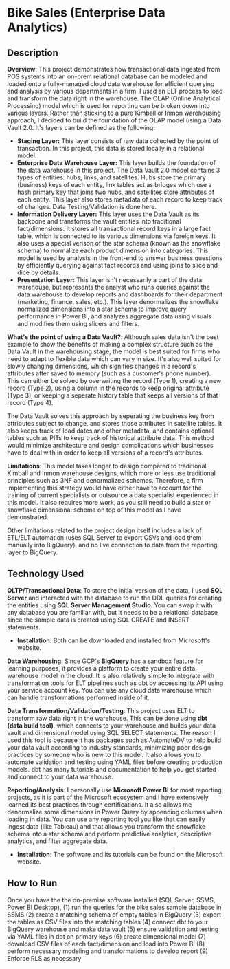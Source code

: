 # Bike Sales (Enterprise Data Analytics)
## Description

**Overview**: This project demonstrates how transactional data ingested from POS systems into an on-prem relational database can be modeled and loaded onto a fully-managed cloud data warehouse for efficient querying and analysis by various departments in a firm. I used an ELT process to load and transform the data right in the warehouse. The OLAP (Online Analytical Processing) model which is used for reporting can be broken down into various layers. Rather than sticking to a pure Kimball or Inmon warehousing approach, I decided to build the foundation of the OLAP model using a Data Vault 2.0. It's layers can be defined as the following:
  - **Staging Layer:** This layer consists of raw data collected by the point of transaction. In this project, this data is stored locally in a relational model.
  - **Enterprise Data Warehouse Layer:** This layer builds the foundation of the data warehouse in this project. The Data Vault 2.0 model contains 3 types of entities: hubs, links, and satellites. Hubs store the primary (business) keys of each entity, link tables act as bridges which use a hash primary key that joins two hubs, and satellites store attributes of each entity. This layer also stores metadata of each record to keep track of changes. Data Testing/Validation is done here.
  - **Information Delivery Layer:** This layer uses the Data Vault as its backbone and transforms the vault entities into traditional fact/dimensions. It stores all transactional record keys in a large fact table, which is connected to its various dimensions via foreign keys. It also uses a special verison of the star schema (known as the snowflake schema) to normalize each product dimension into categories. This model is used by analysts in the front-end to answer business questions by efficiently querying against fact records and using joins to slice and dice by details.
  - **Presentation Layer:** This layer isn't necessarily a part of the data warehouse, but represents the analyst who runs queries against the data warehouse to develop reports and dashboards for their department (marketing, finance, sales, etc.). This layer denormalizes the snowflake normalized dimensions into a star schema to improve query performance in Power BI, and analyzes aggregate data using visuals and modifies them using slicers and filters.

**What's the point of using a Data Vault?**: Although sales data isn't the best example to show the benefits of making a complex structure such as the Data Vault in the warehousing stage, the model is best suited for firms who need to adapt to flexible data which can vary in size. It's also well suited for slowly changing dimensions, which signifies changes in a record's attributes after saved to memory (such as a customer's phone number). This can either be solved by overwriting the record (Type 1), creating a new record (Type 2), using a column in the records to keep original attribute (Type 3), or keeping a seperate history table that keeps all versions of that record (Type 4). 

The Data Vault solves this approach by seperating the business key from attributes subject to change, and stores those attributes in satellite tables. It also keeps track of load dates and other metadata, and contains optional tables such as PITs to keep track of historical attribute data. This method would minimize architecture and design complications which businesses have to deal with in order to keep all versions of a record's attributes.

**Limitations**: This model takes longer to design compared to traditional Kimball and Inmon warehouse designs, which more or less use traditional principles such as 3NF and denormalized schemas. Therefore, a firm implementing this strategy would have either have to account for the training of current specialists or outsource a data specialist experienced in this model. It also requires more work, as you still need to build a star or snowflake dimensional schema on top of this model as I have demonstrated.

Other limitations related to the project design itself includes a lack of ETL/ELT automation (uses SQL Server to export CSVs and load them manually into BigQuery), and no live connection to data from the reporting layer to BigQuery.

## Technology Used
**OLTP/Transactional Data**: To store the initial version of the data, I used **SQL Server** and interacted with the database to run the DDL queries for creating the entities using **SQL Server Management Studio**. You can swap it with any database you are familiar with, but it needs to be a relational database since the sample data is created using SQL CREATE and INSERT statements.
- **Installation**: Both can be downloaded and installed from Microsoft's website.

**Data Warehousing**: Since GCP's **BigQuery** has a sandbox feature for learning purposes, it provides a platform to create your entire data warehouse model in the cloud. It is also relatively simple to integrate with transformation tools for ELT pipelines such as dbt by accessing its API using your service account key. You can use any cloud data warehouse which can handle transformations performed inside of it.

**Data Transformation/Validation/Testing**: This project uses ELT to transform raw data right in the warehouse. This can be done using **dbt (data build tool)**, which connects to your warehouse and builds your data vault and dimensional model using SQL SELECT statements. The reason I used this tool is because it has packages such as AutomateDV to help build your data vault according to industry standards, minimizing poor design practices by someone who is new to this model. It also allows you to automate validation and testing using YAML files before creating production models. dbt has many tutorials and documentation to help you get started and connect to your data warehouse.

**Reporting/Analysis**: I personally use **Microsoft Power BI** for most reporting projects, as it is part of the Microsoft ecosystem and I have extensively learned its best practices through certifications. It also allows me denormalize some dimensions in Power Query by appending columns when loading in data. You can use any reporting tool you like that can easily ingest data (like Tableau) and that allows you transform the snowflake schema into a star schema and perform predictive analytics, descriptive analytics, and filter aggregate data. 
- **Installation**: The software and its tutorials can be found on the Microsoft website.

## How to Run
Once you have the the on-premise software installed (SQL Server, SSMS, Power BI Desktop), (1) run the queries for the bike sales sample database in SSMS (2) create a matching schema of empty tables in BigQuery (3) export the tables as CSV files into the matching tables (4) connect dbt to your BigQuery warehouse and make data vault (5) ensure validation and testing via YAML files in dbt on primary keys (6) create dimensional model (7) download CSV files of each fact/dimension and load into Power BI (8) perform necessary modeling and transformations to develop report (9) Enforce RLS as necessary





